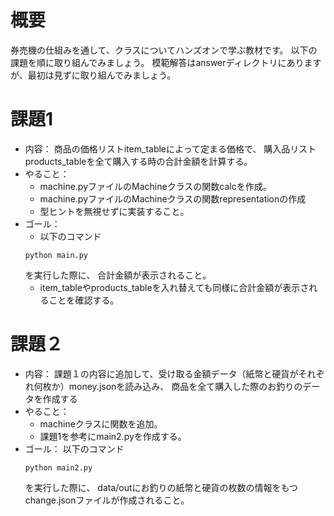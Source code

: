 # 概要
券売機の仕組みを通して、クラスについてハンズオンで学ぶ教材です。
以下の課題を順に取り組んでみましょう。
模範解答はanswerディレクトリにありますが、最初は見ずに取り組んでみましょう。

# 課題1
- 内容：
    商品の価格リストitem_tableによって定まる価格で、
    購入品リストproducts_tableを全て購入する時の合計金額を計算する。
- やること：
    - machine.pyファイルのMachineクラスの関数calcを作成。
    - machine.pyファイルのMachineクラスの関数representationの作成
    - 型ヒントを無視せずに実装すること。
- ゴール：
    - 以下のコマンド
    ```
    python main.py
    ```
    を実行した際に、
    合計金額が表示されること。
    - item_tableやproducts_tableを入れ替えても同様に合計金額が表示されることを確認する。

# 課題２
- 内容：
    課題１の内容に追加して、受け取る金額データ（紙幣と硬貨がそれぞれ何枚か）money.jsonを読み込み、
    商品を全て購入した際のお釣りのデータを作成する
- やること：
    - machineクラスに関数を追加。
    - 課題1を参考にmain2.pyを作成する。
- ゴール：
    以下のコマンド
    ```
    python main2.py
    ```
    を実行した際に、
    data/outにお釣りの紙幣と硬貨の枚数の情報をもつchange.jsonファイルが作成されること。
